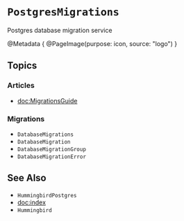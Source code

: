 # ``PostgresMigrations``

Postgres database migration service

@Metadata {
    @PageImage(purpose: icon, source: "logo")
}
## Topics

### Articles

- <doc:MigrationsGuide>

### Migrations

- ``DatabaseMigrations``
- ``DatabaseMigration``
- ``DatabaseMigrationGroup``
- ``DatabaseMigrationError``

## See Also

- ``HummingbirdPostgres``
- <doc:index>
- ``Hummingbird``
